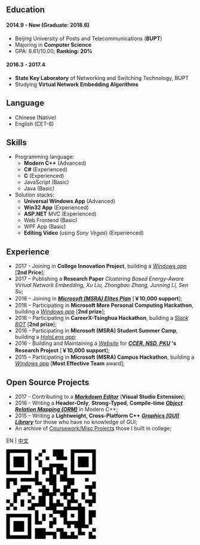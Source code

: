 ﻿<aboutSec>

## Education

#### 2014.9 - Now (Graduate: 2018.6)

- Beijing University of Posts and Telecommunications (**BUPT**)
- Majoring in **Computer Science**
- GPA: 8.61/10.00; **Ranking: 20%**

#### 2016.3 - 2017.4

- **State Key Laboratory** of Networking and Switching Technology, BUPT
- Studying **Virtual Network Embedding Algorithms**

## Language

- Chinese (Native)
- English (CET-6)

## Skills

- Programming language:
  - **Modern C++** (Advanced)
  - **C#** (Experienced)
  - **C** (Experienced)
  - JavaScript (Basic)
  - Java (Basic)
- Solution stacks:
  - **Universal Windows App** (Advanced)
  - **Win32 App** (Experienced)
  - **ASP.NET** MVC (Experienced)
  - Web Frontend (Basic)
  - WPF App (Basic)
  - **Editing Video** (using *Sony Vegas*) (Experienced)

## Experience

- 2017 - Joining in **College Innovation Project**, building a _[Windows app](https://github.com/YuJianghao/YouPu)_ [**2nd Price**];
- 2017 – Publishing a **Research Paper** _Clustering Based Energy-Aware Virtual Network Embedding, Xu Liu, Zhongbao Zhang, Junning Li, Sen Su_;
- 2016 – Joining in **_[Microsoft (MSRA) Elites Plan](https://studentclub.msra.cn/project/97)_** [**￥10,000 support**];
- 2016 – Participating in **Microsoft More Personal Computing Hackathon**, building a *[Windows app](https://github.com/BOT-Man-JL/Better-Kids)* [**2nd prize**];
- 2016 – Participating in **CareerX-Tsinghua Hackathon**, building a *[Slack BOT](https://github.com/xinhuaRadioLAB/HackerX_slive)* [**2nd prize**];
- 2016 - Participating in **Microsoft (MSRA) Student Summer Camp**, building a *[HoloLens app](https://github.com/BOT-Man-JL/IOT-Holo-Assistant)*;
- 2016 - Building and Maintaining a *[Website](https://github.com/ZhangYuef/Survey_Platform_ccer)* for **_[CCER, NSD, PKU](http://ccer.nsd.edu.cn)_ 's Research Project** [**￥10,000 support**];
- 2015 – Participating in **Microsoft (MSRA) Campus Hackathon**, building a *[Windows app](https://www.microsoft.com/store/apps/Random%20Master/9NBLGGH6HCP7)* [**Most Effective Team** award];

## Open Source Projects

- 2017 - Contributing to a **_[Markdown Editor](https://github.com/madskristensen/MarkdownEditor)_** (**Visual Studio Extension**);
- 2016 - Writing a **Header-Only**, **Strong-Typed**, **Compile-time**
  **_[Object Relation Mapping (ORM)](https://github.com/BOT-Man-JL/ORM-Lite)_** in Modern C++;
- 2015 – Writing a **Lightweight, Cross-Platform C++**
  **_[Graphics (GUI) Library](https://github.com/BOT-Man-JL/EggAche-GL)_**
  for those who have no knowledge of GUI;
- An archive of [Coursework/Misc Projects](https://github.com/BOT-Man-JL/BUPT-Projects)
  those I built in college;

</aboutSec>

<langSec>

EN | [中文](?lang=zh)

</langSec>

<qrCodeSec>

![QRCode](qrCode.svg)

</qrCodeSec>